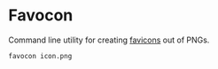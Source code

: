 # Favocon

Command line utility for creating
[favicons](https://en.wikipedia.org/wiki/Favicon) out of PNGs.

``` shell
favocon icon.png
```

